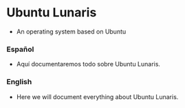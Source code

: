 # Ubuntu Lunaris
- An operating system based on Ubuntu

### Español
- Aquí documentaremos todo sobre Ubuntu Lunaris.

### English
- Here we will document everything about Ubuntu Lunaris.
